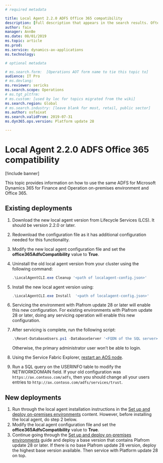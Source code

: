 ```yaml
---
# required metadata

title: Local Agent 2.2.0 ADFS Office 365 compatibility
description: [Full description that appears in the search results. Often the first paragraph of your topic.]
author: faix
manager: AnnBe
ms.date: 08/01/2019
ms.topic: article
ms.prod: 
ms.service: dynamics-ax-applications
ms.technology: 

# optional metadata

# ms.search.form:  [Operations AOT form name to tie this topic to]
audience: IT Pro
# ms.devlang: 
ms.reviewer: sericks
ms.search.scope: Operations
# ms.tgt_pltfrm: 
# ms.custom: [used by loc for topics migrated from the wiki]
ms.search.region: Global
# ms.search.industry: [leave blank for most, retail, public sector]
ms.author: osfaixat
ms.search.validFrom: 2019-07-31 
ms.dyn365.ops.version: Platform update 28 

---
```



# Local Agent 2.2.0 ADFS Office 365 compatibility

[!include banner]

This topic provides information on how to use the same ADFS for Microsoft Dynamics 365 for Finance and Operation on-premises environment and Office 365.

## Existing deployments

1.	Download the new local agent version from Lifecycle Services (LCS). It should be version 2.2.0 or later.  
2.	Redownload the configuration file as it has additional configuration needed for this functionality. 
3.	Modify the new local agent configuration file and set the **office365AdfsCompatibility** value to **True**.
4.	Uninstall the old local agent version from your cluster using the following command:

    ```powershell
    .\LocalAgentCLI.exe Cleanup '<path of localagent-config.json>' 
    ```
    
5.	Install the new local agent version using:

    ```powershell
    .\LocalAgentCLI.exe Install  '<path of localagent-config.json>' 
    ```
    
6.	Servicing the environment with Plafrom update 28 or later will enable this new configuration. For existing environments with Plafrom update 28 or later, doing any servicing operation will enable this new configuration.

7. After servicing is complete, run the following script:

    ```powershell
    .\Reset-DatabaseUsers.ps1 -DatabaseServer '<FQDN of the SQL server>' -DatabaseName '<AX database name>'. 
    ```
    
    Otherwise, the primary administrator user won’t be able to login. 	

8. Using the Service Fabric Explorer, [restart an AOS node](troubleshoot-on-prem.md#restartapplications).

9.	Run a SQL query on the USERINFO table to modify the NETWORKDOMAIN field. If your old configuration was `https://ax.contoso.com/adfs`, then you should change all your users entries to `http://ax.contoso.com/adfs/services/trust`. 

## New deployments

1.	Run through the local agent installation instructions in the [Set up and deploy on-premises environments](setup-deploy-on-premises-pu12.md#configureconnector) content. However, before installing the local agent, do step 2 below. 
2.	Modify the local agent configuration file and set the **office365AdfsCompatibility** value to **True**.
3.	Continue going through the [Set up and deploy on-premises environments](setup-deploy-on-premises-pu12.md#configureconnector) guide and deploy a base version that contains Plafrom update 28 or later. If there is no base Plafrom update 28 version, deploy the highest base version available. Then service with Platform update 28 on top.


